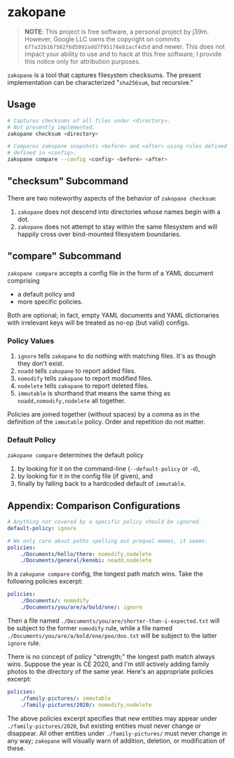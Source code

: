 # zakopane

> **NOTE**: This project is free software, a personal project by j39m.
> However, Google LLC owns the copyright on commits
> `677a32b167502f6d5092add7f95178e81acf4d5d` and newer. This does not
> impact your ability to use and to hack at this free software; I
> provide this notice only for attribution purposes.

`zakopane` is a tool that captures filesystem checksums.
The present implementation can be characterized "`sha256sum`, but
recursive."

## Usage

```sh
# Captures checksums of all files under <directory>.
# Not presently implemented.
zakopane checksum <directory>

# Compares zakopane snapshots <before> and <after> using rules defined
# defined in <config>.
zakopane compare --config <config> <before> <after>
```

## "checksum" Subcommand

There are two noteworthy aspects of the behavior of `zakopane checksum`:

1.  `zakopane` does not descend into directories whose names begin with
    a dot.
1.  `zakopane` does not attempt to stay within the same filesystem and
    will happily cross over bind-mounted filesystem boundaries.

## "compare" Subcommand

`zakopane compare` accepts a config file in the form of a YAML document
comprising

*   a default policy and
*   more specific policies.

Both are optional; in fact, empty YAML documents and YAML dictionaries
with irrelevant keys will be treated as no-op (but valid) configs.

### Policy Values

1.  `ignore` tells `zakopane` to do nothing with matching files. It's as
    though they don't exist.
1.  `noadd` tells `zakopane` to report added files.
1.  `nomodify` tells `zakopane` to report modified files.
1.  `nodelete` tells `zakopane` to report deleted files.
1.  `immutable` is shorthand that means the same thing as
    `noadd,nomodify,nodelete` all together.

Policies are joined together (without spaces) by a comma as in the
definition of the `immutable` policy. Order and repetition do not
matter.

### Default Policy

`zakopane compare` determines the default policy

1.  by looking for it on the command-line (`--default-policy` or `-d`),
1.  by looking for it in the config file (if given), and
1.  finally by falling back to a hardcoded default of `immutable`.

## Appendix: Comparison Configurations

```yaml
# Anything not covered by a specific policy should be ignored.
default-policy: ignore

# We only care about paths spelling out prequel memes, it seems.
policies:
    ./Documents/hello/there: nomodify,nodelete
    ./Documents/general/kenobi: noadd,nodelete
```

In a `zakopane compare` config, the longest path match wins. Take the
following policies excerpt:

```yaml
policies:
    ./Documents/: nomodify
    ./Documents/you/are/a/bold/one/: ignore
```

Then a file named `./Documents/you/are/shorter-than-i-expected.txt` will
be subject to the former `nomodify` rule, while a file named
`./Documents/you/are/a/bold/one/poo/doo.txt` will be subject to the
latter `ignore` rule.

There is no concept of policy "strength;" the longest path match always
wins. Suppose the year is CE 2020, and I'm still actively adding family
photos to the directory of the same year. Here's an appropriate
policies excerpt:

```yaml
policies:
    ./family-pictures/: immutable
    ./family-pictures/2020/: nomodify,nodelete
```

The above policies excerpt specifies that new entities may appear under
`./family-pictures/2020`, but existing entities must never change or
disappear. All other entities under `./family-pictures/` must never
change in any way; `zakopane` will visually warn of addition, deletion,
or modification of these.
